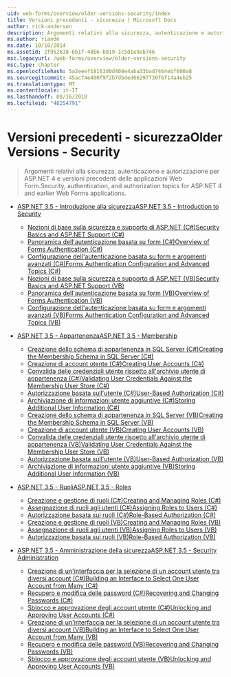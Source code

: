 ```yaml
---
uid: web-forms/overview/older-versions-security/index
title: Versioni precedenti - sicurezza | Microsoft Docs
author: rick-anderson
description: Argomenti relativi alla sicurezza, autenticazione e autorizzazione per ASP.NET 4 e versioni precedenti delle applicazioni Web Form.
ms.author: riande
ms.date: 10/18/2014
ms.assetid: 2f952638-6b1f-48b6-b019-1c5d1e9ab746
msc.legacyurl: /web-forms/overview/older-versions-security
msc.type: chapter
ms.openlocfilehash: 5a2eeef18163d0d408e4aba33bad7464ebf600a8
ms.sourcegitcommit: 45ac74e400f9f2b7dbded66297730f6f14a4eb25
ms.translationtype: MT
ms.contentlocale: it-IT
ms.lasthandoff: 08/16/2018
ms.locfileid: "48254791"
---
```

<a name="older-versions---security"></a><span data-ttu-id="acc1f-103">Versioni precedenti - sicurezza</span><span class="sxs-lookup"><span data-stu-id="acc1f-103">Older Versions - Security</span></span>
====================
> <span data-ttu-id="acc1f-104">Argomenti relativi alla sicurezza, autenticazione e autorizzazione per ASP.NET 4 e versioni precedenti delle applicazioni Web Form.</span><span class="sxs-lookup"><span data-stu-id="acc1f-104">Security, authentication, and authorization topics for ASP.NET 4 and earlier Web Forms applications.</span></span>


- [<span data-ttu-id="acc1f-105">ASP.NET 3.5 - Introduzione alla sicurezza</span><span class="sxs-lookup"><span data-stu-id="acc1f-105">ASP.NET 3.5 - Introduction to Security</span></span>](introduction/index.md)

    - [<span data-ttu-id="acc1f-106">Nozioni di base sulla sicurezza e supporto di ASP.NET (C#)</span><span class="sxs-lookup"><span data-stu-id="acc1f-106">Security Basics and ASP.NET Support (C#)</span></span>](introduction/security-basics-and-asp-net-support-cs.md)
    - [<span data-ttu-id="acc1f-107">Panoramica dell'autenticazione basata su form (C#)</span><span class="sxs-lookup"><span data-stu-id="acc1f-107">Overview of Forms Authentication (C#)</span></span>](introduction/an-overview-of-forms-authentication-cs.md)
    - [<span data-ttu-id="acc1f-108">Configurazione dell'autenticazione basata su form e argomenti avanzati (C#)</span><span class="sxs-lookup"><span data-stu-id="acc1f-108">Forms Authentication Configuration and Advanced Topics (C#)</span></span>](introduction/forms-authentication-configuration-and-advanced-topics-cs.md)
    - [<span data-ttu-id="acc1f-109">Nozioni di base sulla sicurezza e supporto di ASP.NET (VB)</span><span class="sxs-lookup"><span data-stu-id="acc1f-109">Security Basics and ASP.NET Support (VB)</span></span>](introduction/security-basics-and-asp-net-support-vb.md)
    - [<span data-ttu-id="acc1f-110">Panoramica dell'autenticazione basata su form (VB)</span><span class="sxs-lookup"><span data-stu-id="acc1f-110">Overview of Forms Authentication (VB)</span></span>](introduction/an-overview-of-forms-authentication-vb.md)
    - [<span data-ttu-id="acc1f-111">Configurazione dell'autenticazione basata su form e argomenti avanzati (VB)</span><span class="sxs-lookup"><span data-stu-id="acc1f-111">Forms Authentication Configuration and Advanced Topics (VB)</span></span>](introduction/forms-authentication-configuration-and-advanced-topics-vb.md)
- [<span data-ttu-id="acc1f-112">ASP.NET 3.5 - Appartenenza</span><span class="sxs-lookup"><span data-stu-id="acc1f-112">ASP.NET 3.5 - Membership</span></span>](membership/index.md)

    - [<span data-ttu-id="acc1f-113">Creazione dello schema di appartenenza in SQL Server (C#)</span><span class="sxs-lookup"><span data-stu-id="acc1f-113">Creating the Membership Schema in SQL Server (C#)</span></span>](membership/creating-the-membership-schema-in-sql-server-cs.md)
    - [<span data-ttu-id="acc1f-114">Creazione di account utente (C#)</span><span class="sxs-lookup"><span data-stu-id="acc1f-114">Creating User Accounts (C#)</span></span>](membership/creating-user-accounts-cs.md)
    - [<span data-ttu-id="acc1f-115">Convalida delle credenziali utente rispetto all'archivio utente di appartenenza (C#)</span><span class="sxs-lookup"><span data-stu-id="acc1f-115">Validating User Credentials Against the Membership User Store (C#)</span></span>](membership/validating-user-credentials-against-the-membership-user-store-cs.md)
    - [<span data-ttu-id="acc1f-116">Autorizzazione basata sull'utente (C#)</span><span class="sxs-lookup"><span data-stu-id="acc1f-116">User-Based Authorization (C#)</span></span>](membership/user-based-authorization-cs.md)
    - [<span data-ttu-id="acc1f-117">Archiviazione di informazioni utente aggiuntive (C#)</span><span class="sxs-lookup"><span data-stu-id="acc1f-117">Storing Additional User Information (C#)</span></span>](membership/storing-additional-user-information-cs.md)
    - [<span data-ttu-id="acc1f-118">Creazione dello schema di appartenenza in SQL Server (VB)</span><span class="sxs-lookup"><span data-stu-id="acc1f-118">Creating the Membership Schema in SQL Server (VB)</span></span>](membership/creating-the-membership-schema-in-sql-server-vb.md)
    - [<span data-ttu-id="acc1f-119">Creazione di account utente (VB)</span><span class="sxs-lookup"><span data-stu-id="acc1f-119">Creating User Accounts (VB)</span></span>](membership/creating-user-accounts-vb.md)
    - [<span data-ttu-id="acc1f-120">Convalida delle credenziali utente rispetto all'archivio utente di appartenenza (VB)</span><span class="sxs-lookup"><span data-stu-id="acc1f-120">Validating User Credentials Against the Membership User Store (VB)</span></span>](membership/validating-user-credentials-against-the-membership-user-store-vb.md)
    - [<span data-ttu-id="acc1f-121">Autorizzazione basata sull'utente (VB)</span><span class="sxs-lookup"><span data-stu-id="acc1f-121">User-Based Authorization (VB)</span></span>](membership/user-based-authorization-vb.md)
    - [<span data-ttu-id="acc1f-122">Archiviazione di informazioni utente aggiuntive (VB)</span><span class="sxs-lookup"><span data-stu-id="acc1f-122">Storing Additional User Information (VB)</span></span>](membership/storing-additional-user-information-vb.md)
- [<span data-ttu-id="acc1f-123">ASP.NET 3.5 - Ruoli</span><span class="sxs-lookup"><span data-stu-id="acc1f-123">ASP.NET 3.5 - Roles</span></span>](roles/index.md)

    - [<span data-ttu-id="acc1f-124">Creazione e gestione di ruoli (C#)</span><span class="sxs-lookup"><span data-stu-id="acc1f-124">Creating and Managing Roles (C#)</span></span>](roles/creating-and-managing-roles-cs.md)
    - [<span data-ttu-id="acc1f-125">Assegnazione di ruoli agli utenti (C#)</span><span class="sxs-lookup"><span data-stu-id="acc1f-125">Assigning Roles to Users (C#)</span></span>](roles/assigning-roles-to-users-cs.md)
    - [<span data-ttu-id="acc1f-126">Autorizzazione basata sui ruoli (C#)</span><span class="sxs-lookup"><span data-stu-id="acc1f-126">Role-Based Authorization (C#)</span></span>](roles/role-based-authorization-cs.md)
    - [<span data-ttu-id="acc1f-127">Creazione e gestione di ruoli (VB)</span><span class="sxs-lookup"><span data-stu-id="acc1f-127">Creating and Managing Roles (VB)</span></span>](roles/creating-and-managing-roles-vb.md)
    - [<span data-ttu-id="acc1f-128">Assegnazione di ruoli agli utenti (VB)</span><span class="sxs-lookup"><span data-stu-id="acc1f-128">Assigning Roles to Users (VB)</span></span>](roles/assigning-roles-to-users-vb.md)
    - [<span data-ttu-id="acc1f-129">Autorizzazione basata sui ruoli (VB)</span><span class="sxs-lookup"><span data-stu-id="acc1f-129">Role-Based Authorization (VB)</span></span>](roles/role-based-authorization-vb.md)
- [<span data-ttu-id="acc1f-130">ASP.NET 3.5 - Amministrazione della sicurezza</span><span class="sxs-lookup"><span data-stu-id="acc1f-130">ASP.NET 3.5 - Security Administration</span></span>](admin/index.md)

    - [<span data-ttu-id="acc1f-131">Creazione di un'interfaccia per la selezione di un account utente tra diversi account (C#)</span><span class="sxs-lookup"><span data-stu-id="acc1f-131">Building an Interface to Select One User Account from Many (C#)</span></span>](admin/building-an-interface-to-select-one-user-account-from-many-cs.md)
    - [<span data-ttu-id="acc1f-132">Recupero e modifica delle password (C#)</span><span class="sxs-lookup"><span data-stu-id="acc1f-132">Recovering and Changing Passwords (C#)</span></span>](admin/recovering-and-changing-passwords-cs.md)
    - [<span data-ttu-id="acc1f-133">Sblocco e approvazione degli account utente (C#)</span><span class="sxs-lookup"><span data-stu-id="acc1f-133">Unlocking and Approving User Accounts (C#)</span></span>](admin/unlocking-and-approving-user-accounts-cs.md)
    - [<span data-ttu-id="acc1f-134">Creazione di un'interfaccia per la selezione di un account utente tra diversi account (VB)</span><span class="sxs-lookup"><span data-stu-id="acc1f-134">Building an Interface to Select One User Account from Many (VB)</span></span>](admin/building-an-interface-to-select-one-user-account-from-many-vb.md)
    - [<span data-ttu-id="acc1f-135">Recupero e modifica delle password (VB)</span><span class="sxs-lookup"><span data-stu-id="acc1f-135">Recovering and Changing Passwords (VB)</span></span>](admin/recovering-and-changing-passwords-vb.md)
    - [<span data-ttu-id="acc1f-136">Sblocco e approvazione degli account utente (VB)</span><span class="sxs-lookup"><span data-stu-id="acc1f-136">Unlocking and Approving User Accounts (VB)</span></span>](admin/unlocking-and-approving-user-accounts-vb.md)
